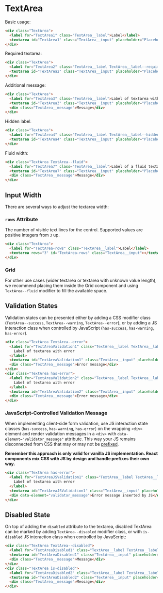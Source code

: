 # TextArea

Basic usage:

```html
<div class="TextArea">
  <label for="TextArea1" class="TextArea__label">Label</label>
  <textarea id="TextArea1" class="TextArea__input" placeholder="Placeholder"></textarea>
</div>
```

Required textarea:

```html
<div class="TextArea">
  <label for="TextArea2" class="TextArea__label TextArea__label--required">Label of required textarea</label>
  <textarea id="TextArea2" class="TextArea__input" placeholder="Placeholder" required></textarea>
</div>
```

Additional message:

```html
<div class="TextArea">
  <label for="TextArea3" class="TextArea__label">Label of textarea with message</label>
  <textarea id="TextArea3" class="TextArea__input" placeholder="Placeholder"></textarea>
  <div class="TextArea__message">Message</div>
</div>
```

Hidden label:

```html
<div class="TextArea">
  <label for="TextArea4" class="TextArea__label TextArea__label--hidden">Label hidden</label>
  <textarea id="TextArea4" class="TextArea__input" placeholder="Placeholder">Filled</textarea>
</div>
```

Fluid width:

```html
<div class="TextArea TextArea--fluid">
  <label for="TextArea7" class="TextArea__label">Label of a fluid textarea</label>
  <textarea id="TextArea7" class="TextArea__input" placeholder="Placeholder"></textarea>
  <div class="TextArea__message">Message</div>
</div>
```

## Input Width

There are several ways to adjust the textarea width:

### `rows` Attribute

The number of visible text lines for the control. Supported values are positive integers from `3` up.

```html
<div class="TextArea">
  <label for="TextArea-rows" class="TextArea__label">Label</label>
  <textarea rows="3" id="TextArea-rows" class="TextArea__input"></textarea>
</div>
```

### Grid

For other use cases (wider textarea or textarea with unknown value length), we
recommend placing them inside the Grid component and using `TextArea--fluid`
modifier to fill the available space.

## Validation States

Validation states can be presented either by adding a CSS modifier class
(`TextArea--success`, `TextArea--warning`, `TextArea--error`), or by adding
a JS interaction class when controlled by JavaScript (`has-success`,
`has-warning`, `has-error`).

```html
<div class="TextArea TextArea--error">
  <label for="TextAreaValidation1" class="TextArea__label TextArea__label--required">
    Label of textarea with error
  </label>
  <textarea id="TextAreaValidation1" class="TextArea__input" placeholder="Placeholder" required>Filled</textarea>
  <div class="TextArea__message">Error message</div>
</div>
<div class="TextArea has-error">
  <label for="TextAreaValidation2" class="TextArea__label TextArea__label--required">
    Label of textarea with error
  </label>
  <textarea id="TextAreaValidation2" class="TextArea__input" placeholder="Placeholder" required>Filled</textarea>
  <div class="TextArea__message">Error message</div>
</div>
```

### JavaScript-Controlled Validation Message

When implementing client-side form validation, use JS interaction state classes
(`has-success`, `has-warning`, `has-error`) on the wrapping `<div>` element and
render validation messages in a `<div>` with `data-element="validator_message"`
attribute. This way your JS remains disconnected from CSS that may or may not be
[prefixed].

**Remember this approach is only valid for vanilla JS implementation. React
components mix CSS with JS by design and handle prefixes their own way.**

```html
<div class="TextArea has-error">
  <label for="TextAreaJSValidation1" class="TextArea__label TextArea__label--required">
    Label of textarea with error
  </label>
  <textarea id="TextAreaJSValidation1" class="TextArea__input" placeholder="Placeholder" required>Filled</textarea>
  <div data-element="validator_message">Error message inserted by JS</div>
</div>
```

## Disabled State

On top of adding the `disabled` attribute to the textarea, disabled TextArea can
be marked by adding `TextArea--disabled` modifier class, or with `is-disabled`
JS interaction class when controlled by JavaScript:

```html
<div class="TextArea TextArea--disabled">
  <label for="TextAreaDisabled1" class="TextArea__label TextArea__label--required">Label of disabled textarea</label>
  <textarea id="TextAreaDisabled1" class="TextArea__input" placeholder="Placeholder" disabled required></textarea>
  <div class="TextArea__message">Message</div>
</div>
<div class="TextArea is-disabled">
  <label for="TextAreaDisabled2" class="TextArea__label TextArea__label--required">Label of disabled textarea</label>
  <textarea id="TextAreaDisabled2" class="TextArea__input" placeholder="Placeholder" disabled required></textarea>
  <div class="TextArea__message">Message</div>
</div>
```

[prefixed]: https://github.com/lmc-eu/spirit-design-system/tree/main/packages/web#prefixing-css-class-names
